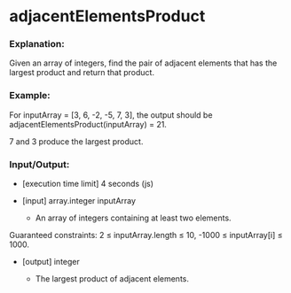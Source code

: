 # adjacentElementsProduct

### Explanation:
Given an array of integers, find the pair of adjacent elements that has the largest product and return that product.

### Example: 

For inputArray = [3, 6, -2, -5, 7, 3], the output should be
adjacentElementsProduct(inputArray) = 21.

7 and 3 produce the largest product.

### Input/Output: 

* [execution time limit] 4 seconds (js)

* [input] array.integer inputArray

    - An array of integers containing at least two elements.

Guaranteed constraints: 
    2 ≤ inputArray.length ≤ 10,
    -1000 ≤ inputArray[i] ≤ 1000.

* [output] integer

    - The largest product of adjacent elements.